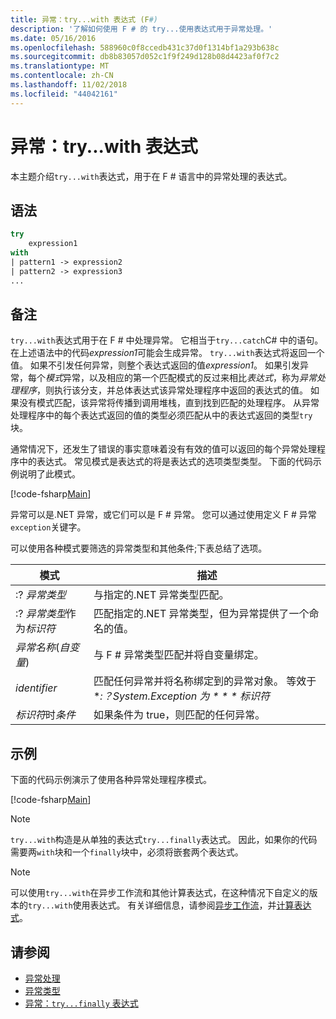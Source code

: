```yaml
---
title: 异常：try...with 表达式 (F#)
description: '了解如何使用 F # 的 try...使用表达式用于异常处理。'
ms.date: 05/16/2016
ms.openlocfilehash: 588960c0f8ccedb431c37d0f1314bf1a293b638c
ms.sourcegitcommit: db8b83057d052c1f9f249d128b08d4423af0f7c2
ms.translationtype: MT
ms.contentlocale: zh-CN
ms.lasthandoff: 11/02/2018
ms.locfileid: "44042161"
---
```

# <a name="exceptions-the-trywith-expression"></a>异常：try...with 表达式

本主题介绍`try...with`表达式，用于在 F # 语言中的异常处理的表达式。

## <a name="syntax"></a>语法

```fsharp
try
    expression1
with
| pattern1 -> expression2
| pattern2 -> expression3
...
```

## <a name="remarks"></a>备注

`try...with`表达式用于在 F # 中处理异常。 它相当于`try...catch`C# 中的语句。 在上述语法中的代码*expression1*可能会生成异常。 `try...with`表达式将返回一个值。 如果不引发任何异常，则整个表达式返回的值*expression1*。 如果引发异常，每个*模式*异常，以及相应的第一个匹配模式的反过来相比*表达式*，称为*异常处理程序*，则执行该分支，并总体表达式该异常处理程序中返回的表达式的值。 如果没有模式匹配，该异常将传播到调用堆栈，直到找到匹配的处理程序。 从异常处理程序中的每个表达式返回的值的类型必须匹配从中的表达式返回的类型`try`块。

通常情况下，还发生了错误的事实意味着没有有效的值可以返回的每个异常处理程序中的表达式。 常见模式是表达式的将是表达式的选项类型类型。 下面的代码示例说明了此模式。

[!code-fsharp[Main](../../../../samples/snippets/fsharp/lang-ref-2/snippet5601.fs)]

异常可以是.NET 异常，或它们可以是 F # 异常。 您可以通过使用定义 F # 异常`exception`关键字。

可以使用各种模式要筛选的异常类型和其他条件;下表总结了选项。

|模式|描述|
|-------|-----------|
|:? *异常类型*|与指定的.NET 异常类型匹配。|
|:? *异常类型*作为*标识符*|匹配指定的.NET 异常类型，但为异常提供了一个命名的值。|
|*异常名称*(*自变量*)|与 F # 异常类型匹配并将自变量绑定。|
|*identifier*|匹配任何异常并将名称绑定到的异常对象。 等效于 **:？System.Exception 为 * * * 标识符*|
|*标识符*时*条件*|如果条件为 true，则匹配的任何异常。|

## <a name="examples"></a>示例

下面的代码示例演示了使用各种异常处理程序模式。

[!code-fsharp[Main](../../../../samples/snippets/fsharp/lang-ref-2/snippet5602.fs)]

>[!NOTE]
`try...with`构造是从单独的表达式`try...finally`表达式。 因此，如果你的代码需要两`with`块和一个`finally`块中，必须将嵌套两个表达式。

>[!NOTE]
可以使用`try...with`在异步工作流和其他计算表达式，在这种情况下自定义的版本的`try...with`使用表达式。 有关详细信息，请参阅[异步工作流](../asynchronous-workflows.md)，并[计算表达式](../computation-expressions.md)。

## <a name="see-also"></a>请参阅

- [异常处理](index.md)
- [异常类型](exception-types.md)
- [异常：`try...finally` 表达式](the-try-finally-expression.md)
